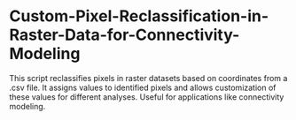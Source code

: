 # Custom-Pixel-Reclassification-in-Raster-Data-for-Connectivity-Modeling
This script reclassifies pixels in raster datasets based on coordinates from a .csv file. It assigns values to identified pixels and allows customization of these values for different analyses. Useful for applications like connectivity modeling.
